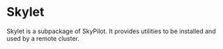 # Skylet

Skylet is a subpackage of SkyPilot. It provides utilities to be installed and used by a remote cluster.
